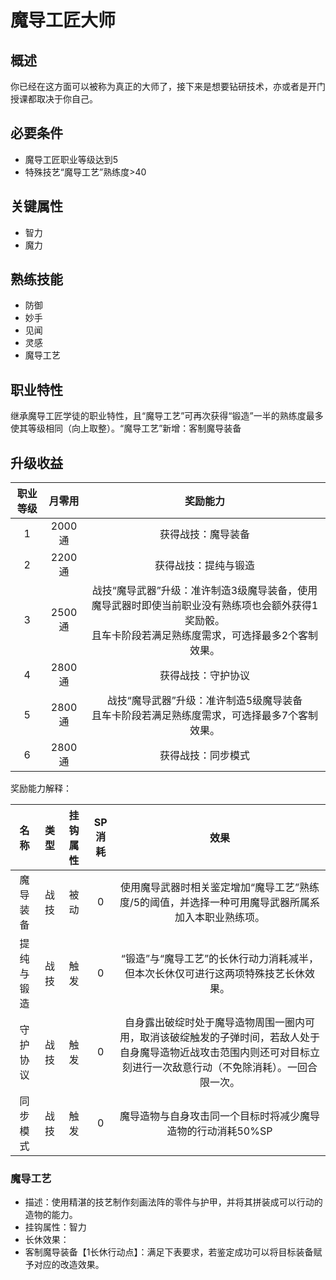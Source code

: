# 魔导工匠大师

## 概述

你已经在这方面可以被称为真正的大师了，接下来是想要钻研技术，亦或者是开门授课都取决于你自己。

## 必要条件

* 魔导工匠职业等级达到5
* 特殊技艺“魔导工艺”熟练度>40

## 关键属性

* 智力
* 魔力

## 熟练技能

* 防御
* 妙手
* 见闻
* 灵感
* 魔导工艺
  
## 职业特性

继承魔导工匠学徒的职业特性，且“魔导工艺”可再次获得“锻造”一半的熟练度最多使其等级相同（向上取整）。“魔导工艺”新增：客制魔导装备

## 升级收益

职业等级|月零用|奖励能力
:--:|:--:|:--:
1|2000通|获得战技：魔导装备
2|2200通|获得战技：提纯与锻造
3|2500通|战技“魔导武器”升级：准许制造3级魔导装备，使用魔导武器时即使当前职业没有熟练项也会额外获得1奖励骰。<br>且车卡阶段若满足熟练度需求，可选择最多2个客制效果。
4|2800通|获得战技：守护协议
5|2800通|战技“魔导武器”升级：准许制造5级魔导装备<br>且车卡阶段若满足熟练度需求，可选择最多7个客制效果。
6|2800通|获得战技：同步模式

奖励能力解释：

名称|类型|挂钩属性|SP消耗|效果
:--:|:--:|:--:|:--:|:--:
魔导装备|战技|被动|0|使用魔导武器时相关鉴定增加“魔导工艺”熟练度/5的阈值，并选择一种可用魔导武器所属系加入本职业熟练项。
提纯与锻造|战技|触发|0|“锻造”与“魔导工艺”的长休行动力消耗减半，但本次长休仅可进行这两项特殊技艺长休效果。
守护协议|战技|触发|0|自身露出破绽时处于魔导造物周围一圈内可用，取消该破绽触发的子弹时间，若敌人处于自身魔导造物近战攻击范围内则还可对目标立刻进行一次敌意行动（不免除消耗）。一回合限一次。
同步模式|战技|触发|0|魔导造物与自身攻击同一个目标时将减少魔导造物的行动消耗50%SP

### 魔导工艺

* 描述：使用精湛的技艺制作刻画法阵的零件与护甲，并将其拼装成可以行动的造物的能力。
* 挂钩属性：智力
* 长休效果：
* 客制魔导装备【1长休行动点】：满足下表要求，若鉴定成功可以将目标装备赋予对应的改造效果。